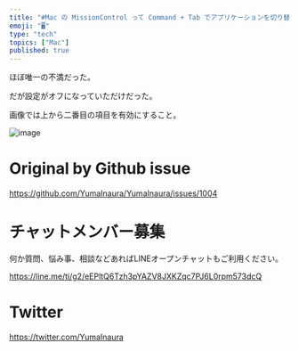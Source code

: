 ```yaml
---
title: "#Mac の MissionControl って Command + Tab でアプリケーションを切り替えても 何も起こらないことがあって使"
emoji: "🖥"
type: "tech"
topics: ["Mac"]
published: true
---
```


ほぼ唯一の不満だった。

だが設定がオフになっていただけだった。

画像では上から二番目の項目を有効にすること。

![image](https://user-images.githubusercontent.com/13635059/55282639-8ea13580-538b-11e9-8e8a-e4361c4873d7.png)


# Original by Github issue

https://github.com/YumaInaura/YumaInaura/issues/1004








<!-- Update From Qiita API -->

# チャットメンバー募集


何か質問、悩み事、相談などあればLINEオープンチャットもご利用ください。

https://line.me/ti/g2/eEPltQ6Tzh3pYAZV8JXKZqc7PJ6L0rpm573dcQ





# Twitter


https://twitter.com/YumaInaura


<!-- Update From Qiita API -->


